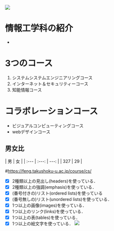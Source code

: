 ![](https://file%2B.vscode-resource.vscode-cdn.net/Users/nakajimamasato/Desktop/Literacy/clb2-2-G284852022-1/logo.png?version%3D1652689377847)

# 情報工学科の紹介
* 
<!-- Markdown記法を使って学科の紹介ページを作る -->
# 3つのコース
 1. システムシステムエンジニアリングコース
 2. インターネット＆セキュリティーコース
 3. 知能情報コース

 # コラボレーションコース
 - ビジュアルコンピューティングコース
 - webデザインコース
 ## 男女比
 
 | 男 | 女 |
 | :--- | :---: | ---: |
| 327 | 29 |
　
 　

 #https://feng.takushoku-u.ac.jp/course/cs/
<!-- この部分より上に記述を追加して下のチェックボックスで確認する -->
- [x] 2種類以上の見出し(headers)を使っている．
- [x] 2種類以上の強調(emphasis)を使っている．
- [x] (番号付きの)リスト(ordered lists)を使っている
- [x] (番号無しの)リスト(unordered lists)を使っている．
- [x] 1つ以上の画像(images)を使っている．
- [x] 1つ以上のリンク(links)を使っている．
- [x] 1つ以上の表(tables)を使っている．
- [x] 1つ以上の絵文字を使っている．
![](https://file%2B.vscode-resource.vscode-cdn.net/Users/nakajimamasato/Desktop/Literacy/clb2-2-G284852022-1/hachioji.jpg?version%3D1652689504225)